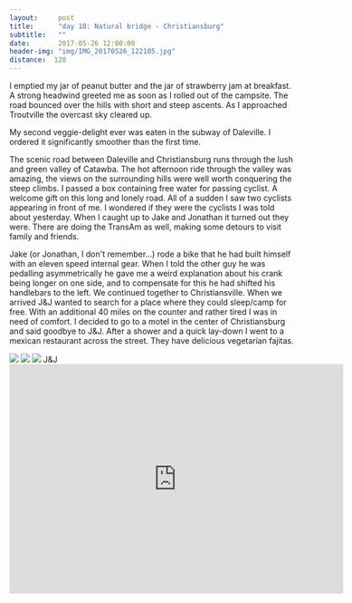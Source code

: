```yaml
---
layout:     post
title:      "day 10: Natural bridge - Christiansburg"
subtitle:   ""
date:       2017-05-26 12:00:00
header-img: "img/IMG_20170526_122105.jpg"
distance:  128
---
```


I emptied my jar of peanut butter and the jar of strawberry jam at breakfast.
A strong headwind greeted me as soon as I rolled out of the campsite.
The road bounced over the hills with short and steep ascents.
As I approached Troutville the overcast sky cleared up.

My second veggie-delight ever was eaten in the subway of Daleville.
I ordered it significantly smoother than the first time.

The scenic road between Daleville and Christiansburg runs through the lush and green valley of Catawba.
The hot afternoon ride through the valley was amazing, the views on the surrounding hills were well worth conquering the steep climbs.
I passed a box containing free water for passing cyclist. A welcome gift on this long and lonely road.
All of a sudden I saw two cyclists appearing in front of me.
I wondered if they were the cyclists I was told about yesterday.
When I caught up to Jake and Jonathan it turned out they were.
There are doing the TransAm as well, making some detours to visit family and friends.

Jake (or Jonathan, I don't remember...) rode a bike that he had built himself with an eleven speed internal gear.
When I told the other guy he was pedalling asymmetrically he gave me a weird explanation about his crank being longer on one side, and to compensate for this he had shifted his handlebars to the left.
We continued together to Christiansville.
When we arrived J&J wanted to search for a place where they could sleep/camp for free.
With an additional 40 miles on the counter and rather tired I was in need of comfort.
I decided to go to a motel in the center of Christiansburg and said goodbye to J&J.
After a shower and a quick lay-down I went to a mexican restaurant across the street.
They have delicious vegetarian fajitas.


<img src="{{ site.baseurl }}/img/IMG_20170526_131829.jpg">
<span class="caption text-muted"></span>

<img src="{{ site.baseurl }}/img/IMG_20170526_134635.jpg">
<span class="caption text-muted"></span>

<img src="{{ site.baseurl }}/img/IMG_20170526_161050.jpg">
<span class="caption text-muted">J&J</span>



<iframe height='405' width='590' frameborder='0' allowtransparency='true' scrolling='no' src='https://www.strava.com/activities/1007109283/embed/395fffcea4fd099489f2eb9f306af175623ce20a'></iframe>
